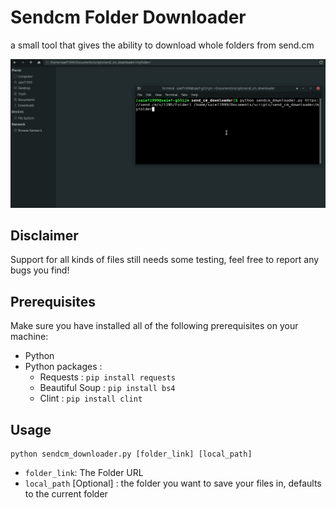 # Sendcm Folder Downloader 

a small tool that gives the ability to download whole folders from send.cm

![demo](./resources/demo.gif)



## Disclaimer 

Support for all kinds of files still needs some testing, feel free to report any bugs you find! 

## Prerequisites

Make sure you have installed all of the following prerequisites on your machine:
- Python 
- Python packages :
  - Requests : `pip install requests`
  - Beautiful Soup :  `pip install bs4`
  - Clint : `pip install clint`

## Usage

```
python sendcm_downloader.py [folder_link] [local_path]
```

- `folder_link`: The Folder URL 
- `local_path` [Optional] : the folder you want to save your files in, defaults to the current folder
